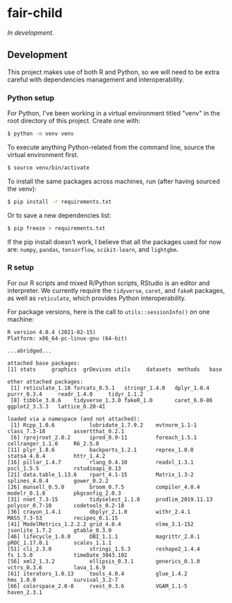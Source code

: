 # fair-child

_In development._

## Development

This project makes use of both R and Python, so we will need to be extra careful with dependencies management and interoperability.

### Python setup

For Python, I've been working in a virtual environment titled "venv" in the root directory of this project. Create one with:

```bash
$ python -m venv venv
```

To execute anything Python-related from the command line, source the virtual environment first.

```bash
$ source venv/bin/activate
```

To install the same packages across machines, run (after having sourced the venv):

```bash
$ pip install -r requirements.txt
```

Or to save a new dependencies list:

```bash
$ pip freeze > requirements.txt
```

If the pip install doesn't work, I believe that all the packages used for now are: `numpy`, `pandas`, `tensorflow`, `scikit-learn`, and `lightgbm`.

### R setup

For our R scripts and mixed R/Python scripts, RStudio is an editor and interpreter. We currently require the `tidyverse`, `caret`, and `fakeR` packages, as well as `reticulate`, which provides Python interoperability.

For package versions, here is the call to `utils::sessionInfo()` on one machine:

```
R version 4.0.4 (2021-02-15)
Platform: x86_64-pc-linux-gnu (64-bit)

...abridged...

attached base packages:
[1] stats     graphics  grDevices utils     datasets  methods   base     

other attached packages:
 [1] reticulate_1.18 forcats_0.5.1   stringr_1.4.0   dplyr_1.0.4     purrr_0.3.4     readr_1.4.0     tidyr_1.1.2    
 [8] tibble_3.0.6    tidyverse_1.3.0 fakeR_1.0       caret_6.0-86    ggplot2_3.3.3   lattice_0.20-41

loaded via a namespace (and not attached):
 [1] Rcpp_1.0.6           lubridate_1.7.9.2    mvtnorm_1.1-1        class_7.3-18         assertthat_0.2.1    
 [6] rprojroot_2.0.2      ipred_0.9-11         foreach_1.5.1        cellranger_1.1.0     R6_2.5.0            
[11] plyr_1.8.6           backports_1.2.1      reprex_1.0.0         stats4_4.0.4         httr_1.4.2          
[16] pillar_1.4.7         rlang_0.4.10         readxl_1.3.1         pscl_1.5.5           rstudioapi_0.13     
[21] data.table_1.13.6    rpart_4.1-15         Matrix_1.3-2         splines_4.0.4        gower_0.2.2         
[26] munsell_0.5.0        broom_0.7.5          compiler_4.0.4       modelr_0.1.8         pkgconfig_2.0.3     
[31] nnet_7.3-15          tidyselect_1.1.0     prodlim_2019.11.13   polycor_0.7-10       codetools_0.2-18    
[36] crayon_1.4.1         dbplyr_2.1.0         withr_2.4.1          MASS_7.3-53          recipes_0.1.15      
[41] ModelMetrics_1.2.2.2 grid_4.0.4           nlme_3.1-152         jsonlite_1.7.2       gtable_0.3.0        
[46] lifecycle_1.0.0      DBI_1.1.1            magrittr_2.0.1       pROC_1.17.0.1        scales_1.1.1        
[51] cli_2.3.0            stringi_1.5.3        reshape2_1.4.4       fs_1.5.0             timeDate_3043.102   
[56] xml2_1.3.2           ellipsis_0.3.1       generics_0.1.0       vctrs_0.3.6          lava_1.6.9          
[61] iterators_1.0.13     tools_4.0.4          glue_1.4.2           hms_1.0.0            survival_3.2-7      
[66] colorspace_2.0-0     rvest_0.3.6          VGAM_1.1-5           haven_2.3.1
```